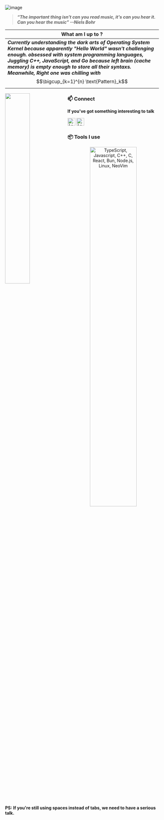 ![image](./assets/india.png)


>  ***“The important thing isn't can you read music, it's can you hear it. Can you hear the music” --Niels Bohr***

|  What am I up to ? |
| ------------- | 
| ***Currently understanding the dark arts of Operating System Kernel because apparently "Hello World" wasn't challenging enough. obsessed with system programming languages, Juggling C++, JavaScript, and Go because left brain (cache memory) is empty enough to store all their syntaxs. Meanwhile, Right one was chilling with*** $$\bigcup_{k=1}^{n} \text{Pattern}_k$$ |


<div hignt="40%" width="40%" object-fit="contain">
  <img hignt="40%" width="40%" object-fit="contain" align="left" src="./assets/wild_robot.jpg"/>
</div>


### 📫 Connect

<p><strong>If you've got something interesting to talk</strong></p>

<a href="https://discord.com/channels/@ashudevcodes"><kbd><img align="centre" alt="Ashish's Discord" width="25px" src="https://img.icons8.com/bubbles/50/discord-logo.png"/></a> 
<a href="https://signal.me/#eu/oQPOyJDVfCfjKQGm3y5-qR-VdoWef77dkuCWx_ADMW6m1x3NCYpLvbFoXk6OnKXC"><kbd><img align="centre" alt="Ashish's Signal" width="25px" src="https://uxwing.com/wp-content/themes/uxwing/download/brands-and-social-media/signal-app-icon.png"/></a>


### 📦 Tools I use
<p align="center">
  <a href="#">
    <img style="width:55%" src="https://skillicons.dev/icons?i=ts,js,cpp,c,go,linux,neovim,react,bun,nodejs" alt="TypeScript, Javascript, C++, C, React, Bun, Node.js, Linux, NeoVim">
  </a>
</p>

<p><strong>PS: If you're still using spaces instead of tabs, we need to have a serious talk.</strong></p>
